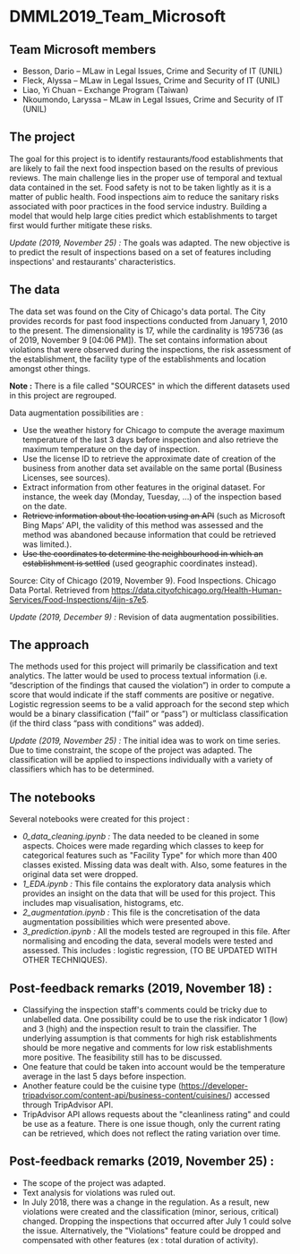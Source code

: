 # DMML2019_Team_Microsoft

## Team Microsoft members   

- Besson, Dario – MLaw in Legal Issues, Crime and Security of IT (UNIL)
- Fleck, Alyssa – MLaw in Legal Issues, Crime and Security of IT (UNIL)
- Liao, Yi Chuan – Exchange Program (Taiwan)
- Nkoumondo, Laryssa – MLaw in Legal Issues, Crime and Security of IT (UNIL)

## The project

The goal for this project is to identify restaurants/food establishments that are likely to fail the next food inspection based on the results of previous reviews. The main challenge lies in the proper use of temporal and textual data contained in the set.
Food safety is not to be taken lightly as it is a matter of public health. Food inspections aim to reduce the sanitary risks associated with poor practices in the food service industry. Building a model that would help large cities predict which establishments to target first would further mitigate these risks.

_Update (2019, November 25) :_ The goals was adapted. The new objective is to predict the result of inspections based on a set of features including inspections' and restaurants' characteristics.

## The data

The data set was found on the City of Chicago's data portal. The City provides records for past food inspections conducted from January 1, 2010 to the present. The dimensionality is 17, while the cardinality is 195’736 (as of ‎2019, November 9 [04:06 PM]).
The set contains information about violations that were observed during the inspections, the risk assessment of the establishment, the facility type of the establishments and location amongst other things.

**Note :** There is a file called "SOURCES" in which the different datasets used in this project are regrouped.

Data augmentation possibilities are :

- Use the weather history for Chicago to compute the average maximum temperature of the last 3 days before inspection and also retrieve the maximum temperature on the day of inspection.
- Use the license ID to retrieve the approximate date of creation of the business from another data set available on the same portal (Business Licenses, see sources).
- Extract information from other features in the original dataset. For instance, the week day (Monday, Tuesday, ...) of the inspection based on the date.
- ~~Retrieve information about the location using an API~~ (such as Microsoft Bing Maps’ API, the validity of this method was assessed and the method was abandoned because information that could be retrieved was limited.).
- ~~Use the coordinates to determine the neighbourhood in which an establishment is settled~~ (used geographic coordinates instead).

Source: City of Chicago (2019, November 9). Food Inspections. Chicago Data Portal. Retrieved from https://data.cityofchicago.org/Health-Human-Services/Food-Inspections/4ijn-s7e5.

_Update (2019, December 9) :_ Revision of data augmentation possibilities.

## The approach

The methods used for this project will primarily be classification and text analytics. The latter would be used to process textual information (i.e. “description of the findings that caused the violation”) in order to compute a score that would indicate if the staff comments are positive or negative.
Logistic regression seems to be a valid approach for the second step which would be a binary classification (“fail” or “pass”) or multiclass classification (if the third class “pass with conditions” was added).

_Update (2019, November 25) :_ The initial idea was to work on time series. Due to time constraint, the scope of the project was adapted. The classification will be applied to inspections individually with a variety of classifiers which has to be determined.

## The notebooks
Several notebooks were created for this project :
- _0_data_cleaning.ipynb :_ The data needed to be cleaned in some aspects. Choices were made regarding which classes to keep for categorical features such as "Facility Type" for which more than 400 classes existed. Missing data was dealt with. Also, some features in the original data set were dropped.
- _1_EDA.ipynb :_ This file contains the exploratory data analysis which provides an insight on the data that will be used for this project. This includes map visualisation, histograms, etc.
- _2_augmentation.ipynb :_ This file is the concretisation of the data augmentation possibilities which were presented above.
- _3_prediction.ipynb :_ All the models tested are regrouped in this file. After normalising and encoding the data, several models were tested and assessed. This includes : logistic regression, (TO BE UPDATED WITH OTHER TECHNIQUES).

## Post-feedback remarks (2019, November 18) :

- Classifying the inspection staff's comments could be tricky due to unlabelled data. One possibility could be to use the risk indicator 1 (low) and 3 (high) and the inspection result to train the classifier. The underlying assumption is that comments for high risk establishments should be more negative and comments for low risk establishments more positive. The feasibility still has to be discussed.
- One feature that could be taken into account would be the temperature average in the last 5 days before inspection.
- Another feature could be the cuisine type (https://developer-tripadvisor.com/content-api/business-content/cuisines/) accessed through TripAdvisor API.
- TripAdvisor API allows requests about the "cleanliness rating" and could be use as a feature. There is one issue though, only the current rating can be retrieved, which does not reflect the rating variation over time.

## Post-feedback remarks (2019, November 25) :

- The scope of the project was adapted.
- Text analysis for violations was ruled out.
- In July 2018, there was a change in the regulation. As a result, new violations were created and the classification (minor, serious, critical) changed. Dropping the inspections that occurred after July 1 could solve the issue. Alternatively, the "Violations" feature could be dropped and compensated with other features (ex : total duration of activity).

